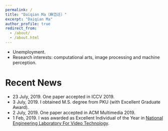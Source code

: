 ```yaml
---
permalink: /
title: "Daiqian Ma（麻岱迁）"
excerpt: "Daiqian Ma"
author_profile: true
redirect_from: 
  - /about/
  - /about.html
---
```


* Unemployment.
* Research interests: computational arts, image processing and machine perception.


# Recent News
* 23 July, 2019. One paper accepted in ICCV 2019.
* 3 July, 2019. I obtained M.S. degree from PKU (with Excellent Graduate Award).
* 2 July, 2019. One paper accepted in ACM Multimedia 2019.
* 1 Feb, 2019. I was awarded as Excellent Individual of the Year in [National Engineering Laboratory For Video Technology](http://idm.pku.edu.cn/).
